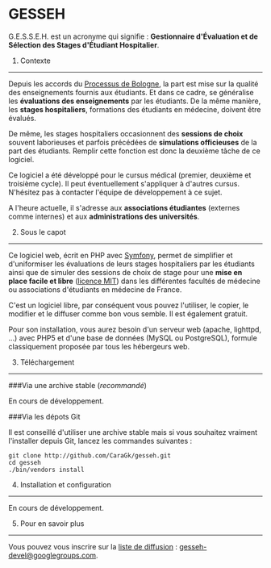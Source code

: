 GESSEH
======

G.E.S.S.E.H. est un acronyme qui signifie : **Gestionnaire d'Évaluation et de Sélection des Stages d'Étudiant Hospitalier**.

1) Contexte
-----------

Depuis les accords du [Processus de Bologne](http://fr.wikipedia.org/wiki/Processus_de_Bologne), la part est mise sur la qualité des enseignements fournis aux étudiants. Et dans ce cadre, se généralise les **évaluations des enseignements** par les étudiants. De la même manière, les **stages hospitaliers**, formations des étudiants en médecine, doivent être évalués.

De même, les stages hospitaliers occasionnent des **sessions de choix** souvent laborieuses et parfois précédées de **simulations officieuses** de la part des étudiants. Remplir cette fonction est donc la deuxième tâche de ce logiciel.

Ce logiciel a été développé pour le cursus médical (premier, deuxième et troisième cycle). Il peut éventuellement s'appliquer à d'autres cursus. N'hésitez pas à contacter l'équipe de développement à ce sujet.

A l'heure actuelle, il s'adresse aux **associations étudiantes** (externes comme internes) et aux **administrations des universités**.

2) Sous le capot
----------------

Ce logiciel web, écrit en PHP avec [Symfony](http://symfony.com), permet de simplifier et d'uniformiser les évaluations de leurs stages hospitaliers par les étudiants ainsi que de simuler des sessions de choix de stage pour une **mise en place facile et libre** ([licence MIT](http://www.opensource.org/licenses/mit-license.php)) dans les différentes facultés de médecine ou associations d'étudiants en médecine de France.

C'est un logiciel libre, par conséquent vous pouvez l'utiliser, le copier, le modifier et le diffuser comme bon vous semble. Il est également gratuit.

Pour son installation, vous aurez besoin d'un serveur web (apache, lighttpd, ...) avec PHP5 et d'une base de données (MySQL ou PostgreSQL), formule classiquement proposée par tous les hébergeurs web.

3) Téléchargement
-----------------

###Via une archive stable (*recommandé*)

En cours de développement.

###Via les dépots Git

Il est conseillé d'utiliser une archive stable mais si vous souhaitez vraiment l'installer depuis Git, lancez les commandes suivantes :
   
    git clone http://github.com/CaraGk/gesseh.git
    cd gesseh
    ./bin/vendors install

4) Installation et configuration
--------------------------------

En cours de développement.

5) Pour en savoir plus
----------------------

Vous pouvez vous inscrire sur la [liste de diffusion](https://groups.google.com/forum/#!forum/gesseh-devel) : gesseh-devel@googlegroups.com.
